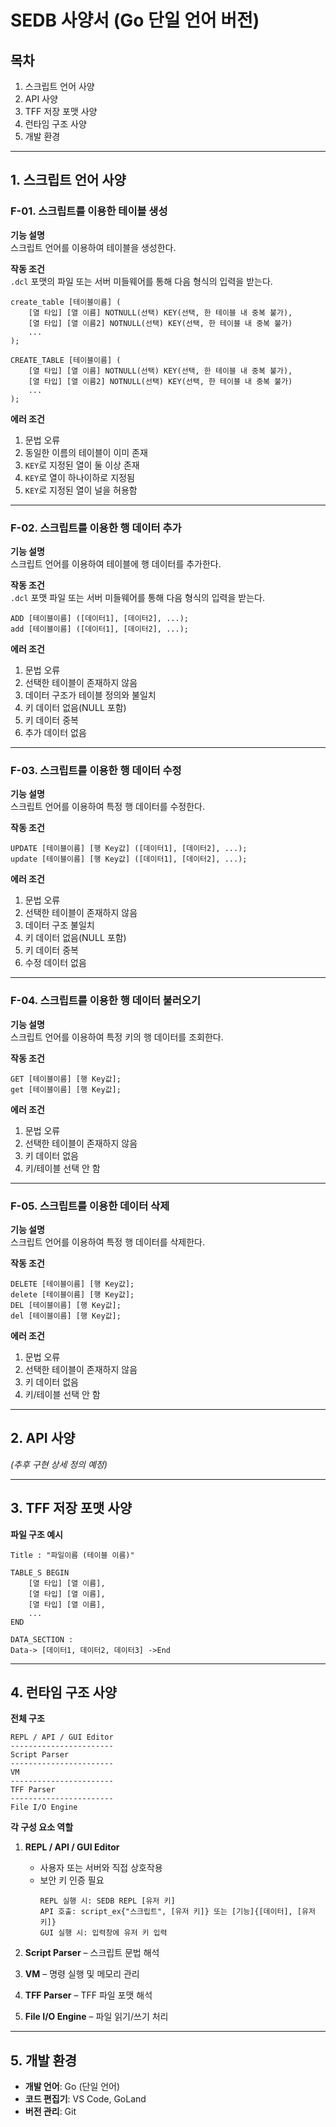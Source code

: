 # SEDB 사양서 (Go 단일 언어 버전)

## 목차
1. 스크립트 언어 사양
2. API 사양
3. TFF 저장 포맷 사양
4. 런타임 구조 사양
5. 개발 환경

---

## 1. 스크립트 언어 사양

### F-01. 스크립트를 이용한 테이블 생성

**기능 설명**  
스크립트 언어를 이용하여 테이블을 생성한다.

**작동 조건**  
`.dcl` 포맷의 파일 또는 서버 미들웨어를 통해 다음 형식의 입력을 받는다.
```
create_table [테이블이름] (
    [열 타입] [열 이름] NOTNULL(선택) KEY(선택, 한 테이블 내 중복 불가),
    [열 타입] [열 이름2] NOTNULL(선택) KEY(선택, 한 테이블 내 중복 불가)
    ...
);

CREATE_TABLE [테이블이름] (
    [열 타입] [열 이름] NOTNULL(선택) KEY(선택, 한 테이블 내 중복 불가),
    [열 타입] [열 이름2] NOTNULL(선택) KEY(선택, 한 테이블 내 중복 불가)
    ...
);
```

**에러 조건**  
1. 문법 오류
2. 동일한 이름의 테이블이 이미 존재
3. `KEY`로 지정된 열이 둘 이상 존재
4. `KEY`로 열이 하나이하로 지정됨
4. `KEY`로 지정된 열이 널을 허용함

---

### F-02. 스크립트를 이용한 행 데이터 추가

**기능 설명**  
스크립트 언어를 이용하여 테이블에 행 데이터를 추가한다.

**작동 조건**  
`.dcl` 포맷 파일 또는 서버 미들웨어를 통해 다음 형식의 입력을 받는다.
```
ADD [테이블이름] ([데이터1], [데이터2], ...);
add [테이블이름] ([데이터1], [데이터2], ...);
```

**에러 조건**  
1. 문법 오류
2. 선택한 테이블이 존재하지 않음
3. 데이터 구조가 테이블 정의와 불일치
4. 키 데이터 없음(NULL 포함)
5. 키 데이터 중복
6. 추가 데이터 없음

---

### F-03. 스크립트를 이용한 행 데이터 수정

**기능 설명**  
스크립트 언어를 이용하여 특정 행 데이터를 수정한다.

**작동 조건**
```
UPDATE [테이블이름] [행 Key값] ([데이터1], [데이터2], ...);
update [테이블이름] [행 Key값] ([데이터1], [데이터2], ...);
```

**에러 조건**  
1. 문법 오류
2. 선택한 테이블이 존재하지 않음
3. 데이터 구조 불일치
4. 키 데이터 없음(NULL 포함)
5. 키 데이터 중복
6. 수정 데이터 없음

---

### F-04. 스크립트를 이용한 행 데이터 불러오기

**기능 설명**  
스크립트 언어를 이용하여 특정 키의 행 데이터를 조회한다.

**작동 조건**
```
GET [테이블이름] [행 Key값];
get [테이블이름] [행 Key값];
```

**에러 조건**  
1. 문법 오류
2. 선택한 테이블이 존재하지 않음
3. 키 데이터 없음
4. 키/테이블 선택 안 함

---

### F-05. 스크립트를 이용한 데이터 삭제

**기능 설명**  
스크립트 언어를 이용하여 특정 행 데이터를 삭제한다.

**작동 조건**
```
DELETE [테이블이름] [행 Key값];
delete [테이블이름] [행 Key값];
DEL [테이블이름] [행 Key값];
del [테이블이름] [행 Key값];
```

**에러 조건**  
1. 문법 오류
2. 선택한 테이블이 존재하지 않음
3. 키 데이터 없음
4. 키/테이블 선택 안 함

---

## 2. API 사양
*(추후 구현 상세 정의 예정)*

---

## 3. TFF 저장 포맷 사양

**파일 구조 예시**
```
Title : "파일이름 (테이블 이름)"

TABLE_S BEGIN
    [열 타입] [열 이름],
    [열 타입] [열 이름],
    [열 타입] [열 이름],
    ...
END

DATA_SECTION :
Data-> [데이터1, 데이터2, 데이터3] ->End
```

---

## 4. 런타임 구조 사양

**전체 구조**
```
REPL / API / GUI Editor
-----------------------
Script Parser
-----------------------
VM
-----------------------
TFF Parser
-----------------------
File I/O Engine
```

**각 구성 요소 역할**  
1. **REPL / API / GUI Editor**  
   - 사용자 또는 서버와 직접 상호작용
   - 보안 키 인증 필요  
     ```
     REPL 실행 시: SEDB REPL [유저 키]
     API 호출: script_ex{"스크립트", [유저 키]} 또는 [기능]{[데이터], [유저키]}
     GUI 실행 시: 입력창에 유저 키 입력
     ```

2. **Script Parser** – 스크립트 문법 해석  
3. **VM** – 명령 실행 및 메모리 관리  
4. **TFF Parser** – TFF 파일 포맷 해석  
5. **File I/O Engine** – 파일 읽기/쓰기 처리

---

## 5. 개발 환경

- **개발 언어**: Go (단일 언어)  
- **코드 편집기**: VS Code, GoLand  
- **버전 관리**: Git  
